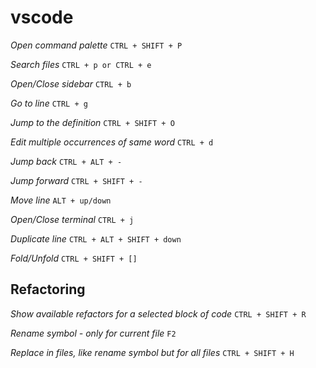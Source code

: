 # vscode

*Open command palette* `CTRL + SHIFT + P`

*Search files* `CTRL + p or CTRL + e`

*Open/Close sidebar* `CTRL + b`

*Go to line* `CTRL + g`

*Jump to the definition* `CTRL + SHIFT + O`

*Edit multiple occurrences of same word* `CTRL + d`

*Jump back* `CTRL + ALT + -`

*Jump forward* `CTRL + SHIFT + -`

*Move line* `ALT + up/down`

*Open/Close terminal* `CTRL + j`

*Duplicate line* `CTRL + ALT + SHIFT + down`

*Fold/Unfold* `CTRL + SHIFT + []`


## Refactoring

*Show available refactors for a selected block of code* `CTRL + SHIFT + R`

*Rename symbol - only for current file* `F2`

*Replace in files, like rename symbol but for all files* `CTRL + SHIFT + H`

